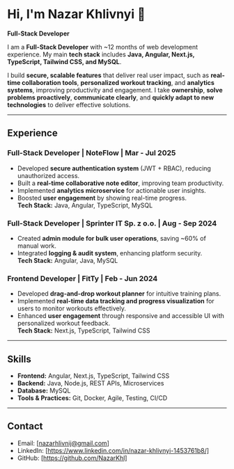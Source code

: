 # Hi, I'm Nazar Khlivnyi 👋
**Full-Stack Developer**

I am a **Full-Stack Developer** with ~12 months of web development experience. My main **tech stack** includes **Java, Angular, Next.js, TypeScript, Tailwind CSS, and MySQL**.

I build **secure, scalable features** that deliver real user impact, such as **real-time collaboration tools**, **personalized workout tracking**, and **analytics systems**, improving productivity and engagement. I take **ownership**, **solve problems proactively**, **communicate clearly**, and **quickly adapt to new technologies** to deliver effective solutions.

---

## Experience

### Full-Stack Developer | NoteFlow | Mar - Jul 2025
- Developed **secure authentication system** (JWT + RBAC), reducing unauthorized access.  
- Built a **real-time collaborative note editor**, improving team productivity.  
- Implemented **analytics microservice** for actionable user insights.  
- Boosted **user engagement** by showing real-time progress.  
**Tech Stack:** Java, Angular, TypeScript, MySQL

### Full-Stack Developer | Sprinter IT Sp. z o.o. | Aug - Sep 2024
- Created **admin module for bulk user operations**, saving ~60% of manual work.  
- Integrated **logging & audit system**, enhancing platform security.  
**Tech Stack:** Angular, Java, MySQL

### Frontend Developer | FitTy | Feb - Jun 2024
- Developed **drag-and-drop workout planner** for intuitive training plans.  
- Implemented **real-time data tracking and progress visualization** for users to monitor workouts effectively.  
- Enhanced **user engagement** through responsive and accessible UI with personalized workout feedback.  
**Tech Stack:** Next.js, TypeScript, Tailwind CSS

---

## Skills
- **Frontend:** Angular, Next.js, TypeScript, Tailwind CSS  
- **Backend:** Java, Node.js, REST APIs, Microservices  
- **Database:** MySQL  
- **Tools & Practices:** Git, Docker, Agile, Testing, CI/CD  

---

## Contact
- Email: [nazarhlivnij@gmail.com]  
- LinkedIn: [https://www.linkedin.com/in/nazar-khlivnyi-1453761b8/]  
- GitHub: [https://github.com/NazarKhl]
